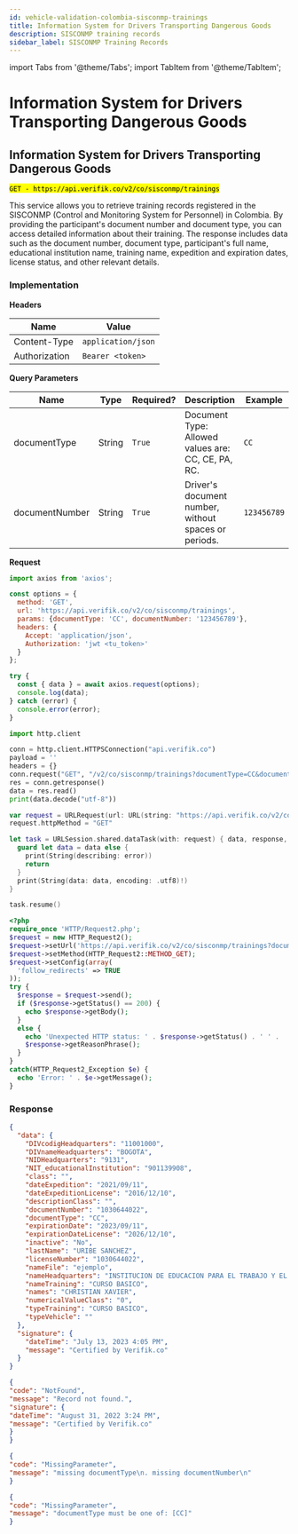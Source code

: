 ```yaml
---
id: vehicle-validation-colombia-sisconmp-trainings
title: Information System for Drivers Transporting Dangerous Goods
description: SISCONMP training records
sidebar_label: SISCONMP Training Records
---
```


import Tabs from '@theme/Tabs';
import TabItem from '@theme/TabItem';

# Information System for Drivers Transporting Dangerous Goods

## Information System for Drivers Transporting Dangerous Goods

<mark>`GET - https://api.verifik.co/v2/co/sisconmp/trainings`</mark>

This service allows you to retrieve training records registered in the SISCONMP (Control and Monitoring System for Personnel) in Colombia. By providing the participant's document number and document type, you can access detailed information about their training. The response includes data such as the document number, document type, participant's full name, educational institution name, training name, expedition and expiration dates, license status, and other relevant details.

### Implementation

**Headers**

| Name          | Value              |
| ------------- | ------------------ |
| Content-Type  | `application/json` |
| Authorization | `Bearer <token>`   |

**Query Parameters**

| Name | Type | Required? | Description | Example |
|------|------|-----------|-------------|---------|
| documentType | String | `True` | Document Type: Allowed values are: CC, CE, PA, RC. | `CC` |
| documentNumber | String | `True` | Driver's document number, without spaces or periods. | `123456789` |

**Request**

<Tabs>
<TabItem value="javascript" label="JavaScript" default>

```javascript
import axios from 'axios';

const options = {
  method: 'GET',
  url: 'https://api.verifik.co/v2/co/sisconmp/trainings',
  params: {documentType: 'CC', documentNumber: '123456789'},
  headers: {
    Accept: 'application/json',
    Authorization: 'jwt <tu_token>'
  }
};

try {
  const { data } = await axios.request(options);
  console.log(data);
} catch (error) {
  console.error(error);
}
```

</TabItem>

<TabItem value="python" label="Python">

```python
import http.client

conn = http.client.HTTPSConnection("api.verifik.co")
payload = ''
headers = {}
conn.request("GET", "/v2/co/sisconmp/trainings?documentType=CC&documentNumber=", payload, headers)
res = conn.getresponse()
data = res.read()
print(data.decode("utf-8"))
```

</TabItem>

<TabItem value="swift" label="Swift">

```swift
var request = URLRequest(url: URL(string: "https://api.verifik.co/v2/co/sisconmp/trainings?documentType=CC&documentNumber=")!,timeoutInterval: Double.infinity)
request.httpMethod = "GET"

let task = URLSession.shared.dataTask(with: request) { data, response, error in 
  guard let data = data else {
    print(String(describing: error))
    return
  }
  print(String(data: data, encoding: .utf8)!)
}

task.resume()
```

</TabItem>

<TabItem value="php" label="PHP">

```php
<?php
require_once 'HTTP/Request2.php';
$request = new HTTP_Request2();
$request->setUrl('https://api.verifik.co/v2/co/sisconmp/trainings?documentType=CC&documentNumber=');
$request->setMethod(HTTP_Request2::METHOD_GET);
$request->setConfig(array(
  'follow_redirects' => TRUE
));
try {
  $response = $request->send();
  if ($response->getStatus() == 200) {
    echo $response->getBody();
  }
  else {
    echo 'Unexpected HTTP status: ' . $response->getStatus() . ' ' .
    $response->getReasonPhrase();
  }
}
catch(HTTP_Request2_Exception $e) {
  echo 'Error: ' . $e->getMessage();
}
```

</TabItem>
</Tabs>

### **Response**

<Tabs>
<TabItem value="200" label="200" default>

```json
{
  "data": {
    "DIVcodigHeadquarters": "11001000",
    "DIVnameHeadquarters": "BOGOTA",
    "NIDHeadquarters": "9131",
    "NIT_educationalInstitution": "901139908",
    "class": "",
    "dateExpedition": "2021/09/11",
    "dateExpeditionLicense": "2016/12/10",
    "descriptionClass": "",
    "documentNumber": "1030644022",
    "documentType": "CC",
    "expirationDate": "2023/09/11",
    "expirationDateLicense": "2026/12/10",
    "inactive": "No",
    "lastName": "URIBE SANCHEZ",
    "licenseNumber": "1030644022",
    "nameFile": "ejemplo",
    "nameHeadquarters": "INSTITUCION DE EDUCACION PARA EL TRABAJO Y EL DESARROLLO HUMANO CORPOIBEROAMERICANA S.A.S",
    "nameTraining": "CURSO BASICO",
    "names": "CHRISTIAN XAVIER",
    "numericalValueClass": "0",
    "typeTraining": "CURSO BASICO",
    "typeVehicle": ""
  },
  "signature": {
    "dateTime": "July 13, 2023 4:05 PM",
    "message": "Certified by Verifik.co"
  }
}
```

</TabItem>

<TabItem value="404" label="404">

```json
{
"code": "NotFound",
"message": "Record not found.",
"signature": {
"dateTime": "August 31, 2022 3:24 PM",
"message": "Certified by Verifik.co"
}
}
```

</TabItem>

<TabItem value="409" label="409">

```json
{
"code": "MissingParameter",
"message": "missing documentType\n. missing documentNumber\n"
}
```

</TabItem>

<TabItem value="409-2" label="409 (Document Type)">

```json
{
"code": "MissingParameter",
"message": "documentType must be one of: [CC]"
}
```

</TabItem>
</Tabs>
